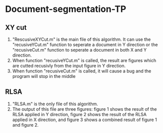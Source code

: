# Document-segmentation-TP

## XY cut
1. "RescusiveXYCut.m" is the main file of this algorithm. It can use the "recusiveYCut.m" function to seperate a document in Y direction or the "recusiveCut.m" function to seperate a document in both X and Y direction.
2. When function "recusiveYCut.m" is called, the result are figures which are cutted recusivly from the input figure in Y direction.
3. When function "recusiveCut.m" is called, it will cause a bug and the program will stop in the middle 

## RLSA
1. "RLSA.m" is the only file of this algorithm.   
2. The output of this file are three figures: figure 1 shows the result of the RLSA applied in Y direction, figure 2 shows the result of the RLSA applied in X direction, and figure 3 shows a combined result of figure 1 and figure 2.
